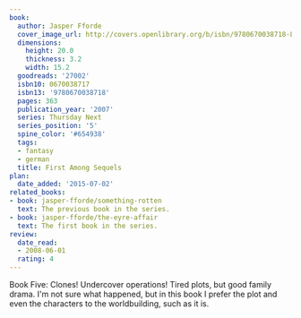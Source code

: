 ```yaml
---
book:
  author: Jasper Fforde
  cover_image_url: http://covers.openlibrary.org/b/isbn/9780670038718-L.jpg
  dimensions:
    height: 20.0
    thickness: 3.2
    width: 15.2
  goodreads: '27002'
  isbn10: 0670038717
  isbn13: '9780670038718'
  pages: 363
  publication_year: '2007'
  series: Thursday Next
  series_position: '5'
  spine_color: '#654938'
  tags:
  - fantasy
  - german
  title: First Among Sequels
plan:
  date_added: '2015-07-02'
related_books:
- book: jasper-fforde/something-rotten
  text: The previous book in the series.
- book: jasper-fforde/the-eyre-affair
  text: The first book in the series.
review:
  date_read:
  - 2008-06-01
  rating: 4
---
```

Book Five: Clones! Undercover operations! Tired plots, but good family drama. I'm not sure what happened, but in this
book I prefer the plot and even the characters to the worldbuilding, such as it is.
